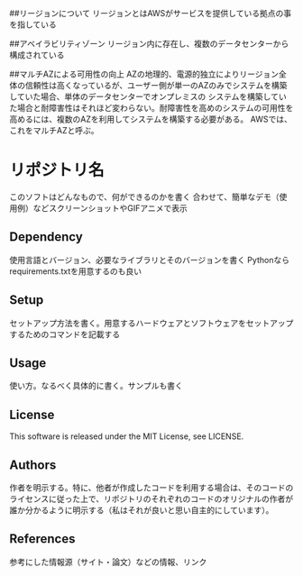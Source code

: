 ##リージョンについて
リージョンとはAWSがサービスを提供している拠点の事を指している

##アベイラビリティゾーン
リージョン内に存在し、複数のデータセンターから構成されている

##マルチAZによる可用性の向上
AZの地理的、電源的独立によりリージョン全体の信頼性は高くなっているが、ユーザー側が単一のAZのみでシステムを構築していた場合、単体のデータセンターでオンプレミスの
システムを構築していた場合と耐障害性はそれほど変わらない。耐障害性を高めのシステムの可用性を高めるには、複数のAZを利用してシステムを構築する必要がある。
AWSでは、これをマルチAZと呼ぶ。



# リポジトリ名
このソフトはどんなもので、何ができるのかを書く
合わせて、簡単なデモ（使用例）などスクリーンショットやGIFアニメで表示

## Dependency
使用言語とバージョン、必要なライブラリとそのバージョンを書く
Pythonならrequirements.txtを用意するのも良い

## Setup
セットアップ方法を書く。用意するハードウェアとソフトウェアをセットアップするためのコマンドを記載する

## Usage
使い方。なるべく具体的に書く。サンプルも書く

## License
This software is released under the MIT License, see LICENSE.

## Authors
作者を明示する。特に、他者が作成したコードを利用する場合は、そのコードのライセンスに従った上で、リポジトリのそれぞれのコードのオリジナルの作者が誰か分かるように明示する（私はそれが良いと思い自主的にしています）。

## References
参考にした情報源（サイト・論文）などの情報、リンク
